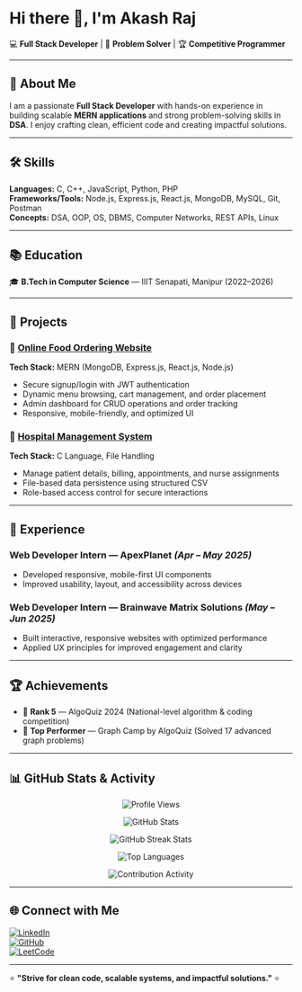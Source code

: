 # Hi there 👋, I'm Akash Raj

💻 **Full Stack Developer** | 🚀 **Problem Solver** | 🏆 **Competitive Programmer**

---

## 🚀 About Me
I am a passionate **Full Stack Developer** with hands-on experience in building scalable **MERN applications** and strong problem-solving skills in **DSA**. I enjoy crafting clean, efficient code and creating impactful solutions.

---

## 🛠️ Skills
**Languages:** C, C++, JavaScript, Python, PHP  
**Frameworks/Tools:** Node.js, Express.js, React.js, MongoDB, MySQL, Git, Postman  
**Concepts:** DSA, OOP, OS, DBMS, Computer Networks, REST APIs, Linux  

---

## 📚 Education
🎓 **B.Tech in Computer Science** — IIIT Senapati, Manipur (2022–2026)  

---

## 📌 Projects

### 🍔 [Online Food Ordering Website](https://github.com/Akash-Raj9/FoodieWebapp)
**Tech Stack:** MERN (MongoDB, Express.js, React.js, Node.js)  
- Secure signup/login with JWT authentication  
- Dynamic menu browsing, cart management, and order placement  
- Admin dashboard for CRUD operations and order tracking  
- Responsive, mobile-friendly, and optimized UI  

### 🏥 [Hospital Management System](https://github.com/Akash-Raj9/Hospital-Management-System-Project)  
**Tech Stack:** C Language, File Handling  
- Manage patient details, billing, appointments, and nurse assignments  
- File-based data persistence using structured CSV  
- Role-based access control for secure interactions  

---

## 💼 Experience

### **Web Developer Intern** — ApexPlanet *(Apr – May 2025)*  
- Developed responsive, mobile-first UI components  
- Improved usability, layout, and accessibility across devices  

### **Web Developer Intern** — Brainwave Matrix Solutions *(May – Jun 2025)*  
- Built interactive, responsive websites with optimized performance  
- Applied UX principles for improved engagement and clarity  

---

## 🏆 Achievements
- 🥇 **Rank 5** — AlgoQuiz 2024 (National-level algorithm & coding competition)  
- 🏅 **Top Performer** — Graph Camp by AlgoQuiz (Solved 17 advanced graph problems)  

---

## 📊 GitHub Stats & Activity

<p align="center">
  <img src="https://komarev.com/ghpvc/?username=Akash-Raj9&label=Profile%20Views&color=0e75b6&style=flat" alt="Profile Views" />
</p>

<p align="center">
  <img src="https://github-readme-stats.vercel.app/api?username=Akash-Raj9&show_icons=true&theme=radical" alt="GitHub Stats" />
</p>

<p align="center">
  <img src="https://github-readme-streak-stats.herokuapp.com/?user=Akash-Raj9&theme=radical" alt="GitHub Streak Stats" />
</p>

<p align="center">
  <img src="https://github-readme-stats.vercel.app/api/top-langs/?username=Akash-Raj9&layout=compact&theme=radical" alt="Top Languages" />
</p>

<p align="center">
  <img src="https://github-contributor-stats.vercel.app/api?username=Akash-Raj9&limit=5&theme=radical&combine_all_yearly_contributions=true" alt="Contribution Activity" />
</p>

---

## 🌐 Connect with Me
[![LinkedIn](https://img.shields.io/badge/LinkedIn-Akash%20Raj-blue?style=for-the-badge&logo=linkedin)](https://www.linkedin.com/in/akash-raj-6b3388284)  
[![GitHub](https://img.shields.io/badge/GitHub-Akash--Raj9-black?style=for-the-badge&logo=github)](https://github.com/Akash-Raj9)  
[![LeetCode](https://img.shields.io/badge/LeetCode-_akash_raj_-FFA116?style=for-the-badge&logo=leetcode)](https://leetcode.com/u/_akash_raj/)  

---

⭐ **"Strive for clean code, scalable systems, and impactful solutions."** ⭐

